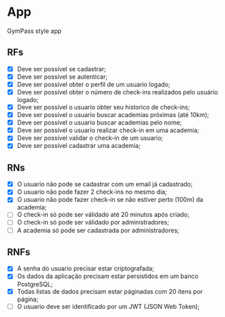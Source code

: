 # App

GymPass style app

## RFs

- [x] Deve ser possível se cadastrar;
- [x] Deve ser possível se autenticar;
- [x] Deve ser possível obter o perfil de um usuario logado;
- [x] Deve ser possível obter o número de check-ins realizados pelo usuário logado;
- [x] Deve ser possível o usuario obter seu historico de check-ins;
- [x] Deve ser possível o usuario buscar academias próximas (até 10km);
- [x] Deve ser possível o usuario buscar academias pelo nome;
- [x] Deve ser possível o usuario realizar check-in em uma academia;
- [x] Deve ser possível validar o check-in de um usuario;
- [x] Deve ser possível cadastrar uma academia;

## RNs

- [x] O usuario não pode se cadastrar com um email já cadastrado;
- [x] O usuario não pode fazer 2 check-ins no mesmo dia;
- [x] O usuario não pode fazer check-in se não estiver perto (100m) da academia;
- [ ] O check-in só pode ser válidado até 20 minutos após criado;
- [ ] O check-in só pode ser válidado por administradores;
- [ ] A academia só pode ser cadastrada por administradores;

## RNFs

- [x] A senha do usuario precisar estar criptografada;
- [x] Os dados da aplicação precisam estar persistidos em um banco PostgreSQL;
- [x] Todas listas de dados precisam estar páginadas com 20 itens por página;
- [ ] O usuario deve ser identificado por um JWT (JSON Web Token);
